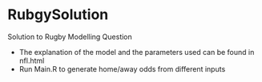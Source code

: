 # RubgySolution
Solution to Rugby Modelling Question

- The explanation of the model and the parameters used can be found in nfl.html
- Run Main.R to generate home/away odds from different inputs

